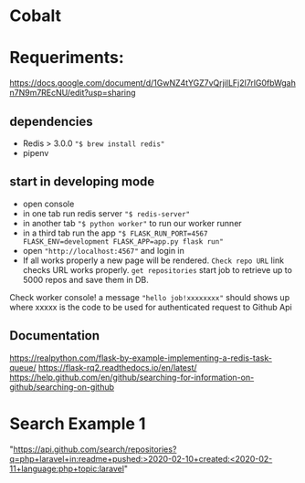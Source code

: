 # Cobalt

# Requeriments: 

https://docs.google.com/document/d/1GwNZ4tYGZ7vQrjilLFj2I7rlG0fbWgahn7N9m7REcNU/edit?usp=sharing

## dependencies

- Redis > 3.0.0 `"$ brew install redis"`
- pipenv
  
## start in developing mode

- open console 
- in one tab run redis server `"$ redis-server"`
- in another tab `"$ python worker"` to run our worker runner
- in a third tab run the app `"$ FLASK_RUN_PORT=4567 FLASK_ENV=development FLASK_APP=app.py flask run"`
- open `"http://localhost:4567"` and login in
- If all works properly a new page will be rendered. `Check repo URL` link checks URL works properly. `get repositories` start job to retrieve up to 5000 repos and save them in DB. 


Check worker console! a message `"hello job!xxxxxxxx"` should shows up where xxxxx is the code to be used for authenticated request to Github Api

## Documentation

https://realpython.com/flask-by-example-implementing-a-redis-task-queue/
https://flask-rq2.readthedocs.io/en/latest/
https://help.github.com/en/github/searching-for-information-on-github/searching-on-github


# Search Example 1

"https://api.github.com/search/repositories?q=php+laravel+in:readme+pushed:>2020-02-10+created:<2020-02-11+language:php+topic:laravel"




